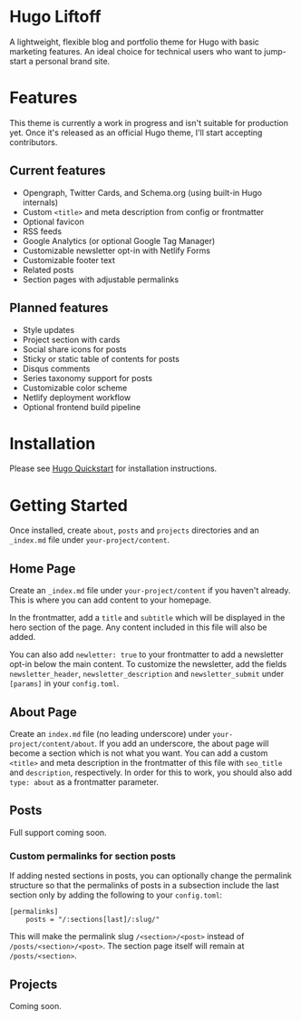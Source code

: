 # Hugo Liftoff

A lightweight, flexible blog and portfolio theme for Hugo with basic marketing features. An ideal choice for technical users who want to jump-start a personal brand site.

# Features

This theme is currently a work in progress and isn't suitable for production yet. Once it's released as an official Hugo theme, I'll start accepting contributors.

## Current features

- Opengraph, Twitter Cards, and Schema.org (using built-in Hugo internals)
- Custom `<title>` and meta description from config or frontmatter
- Optional favicon
- RSS feeds
- Google Analytics (or optional Google Tag Manager)
- Customizable newsletter opt-in with Netlify Forms
- Customizable footer text
- Related posts
- Section pages with adjustable permalinks

## Planned features

- Style updates
- Project section with cards
- Social share icons for posts
- Sticky or static table of contents for posts
- Disqus comments
- Series taxonomy support for posts
- Customizable color scheme
- Netlify deployment workflow
- Optional frontend build pipeline

# Installation

Please see [Hugo Quickstart](https://gohugo.io/getting-started/quick-start/) for installation instructions.

# Getting Started

Once installed, create `about`, `posts` and `projects` directories and an `_index.md` file under `your-project/content`.

## Home Page

Create an `_index.md` file under `your-project/content` if you haven't already. This is where you can add content to your homepage.

In the frontmatter, add a `title` and `subtitle` which will be displayed in the hero section of the page. Any content included in this file will also be added.

You can also add `newletter: true` to your frontmatter to add a newsletter opt-in below the main content. To customize the newsletter, add the fields `newsletter_header`, `newsletter_description` and `newsletter_submit` under `[params]` in your `config.toml`.

## About Page

Create an `index.md` file (no leading underscore) under `your-project/content/about`. If you add an underscore, the about page will become a section which is not what you want. You can add a custom `<title>` and meta description in the frontmatter of this file with `seo_title` and `description`, respectively. In order for this to work, you should also add `type: about` as a frontmatter parameter.

## Posts

Full support coming soon.

### Custom permalinks for section posts

If adding nested sections in posts, you can optionally change the permalink structure so that the permalinks of posts in a subsection include the last section only by adding the following to your `config.toml`:

```
[permalinks]
    posts = "/:sections[last]/:slug/"
```

This will make the permalink slug `/<section>/<post>` instead of `/posts/<section>/<post>`. The section page itself will remain at `/posts/<section>`.

## Projects

Coming soon.